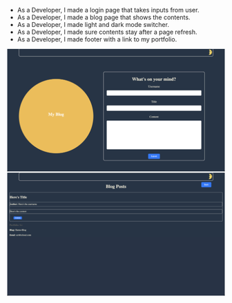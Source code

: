 * As a Developer, I made a login page that takes inputs from user.
* As a Developer, I made a blog page that shows the contents.
* As a Developer, I made light and dark mode switcher.
* As a Developer, I made sure contents stay after a page refresh.
* As a Developer, I made footer with a link to my portfolio.


![Personal-Blog](./Assets/Images/login%20page.png)
![Personal-Blog](./Assets/Images/blog%20page.png)
